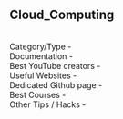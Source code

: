 ## Cloud_Computing
<br>Category/Type - 
<br>Documentation - 
<br>Best YouTube creators - 
<br>Useful Websites - 
<br>Dedicated Github page - 
<br>Best Courses - 
<br>Other Tips / Hacks - 
